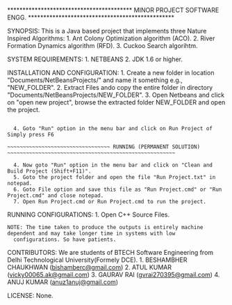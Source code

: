 ***************************************** MINOR PROJECT SOFTWARE ENGG. ************************************************

SYNOPSIS:
	This is a Java based project that implements three Nature Inspired Algorithms:
		1. Ant Colony Optimization algorithm (ACO).
		2. River Formation Dynamics algorithm (RFD).
		3. Cuckoo Search algorihtm.

SYSTEM REQUIREMENTS:
	1. NETBEANS
	2. JDK 1.6 or higher.

INSTALLATION AND CONFIGURATION:
	1. Create a new folder in location "Documents/NetBeansProjects/" and name it something e.g., "NEW_FOLDER".
	2. Extract Files ando copy the entire folder in directory "Documents/NetBeansProjects/NEW_FOLDER".
	3. Open Netbeans and click on "open new project", browse the extracted folder NEW_FOLDER and open the project.

  ~~~~~~~~~~~~~~~~~~~~~~~~~~~~~~~~~ COMPILING AND RUNNING (TEMPORARY SOLUTION) ~~~~~~~~~~~~~~~~~~~~~~~~~~~~~~~~~~~~~~~~

	4. Goto "Run" option in the menu bar and click on Run Project of Simply press F6

  ~~~~~~~~~~~~~~~~~~~~~~~~~~~~~~~~~ RUNNING (PERMANENT SOLUTION) ~~~~~~~~~~~~~~~~~~~~~~~~~~~~~~~~~~~~~~~~~~~~~~~~~~~~~~

	4. Now goto "Run" option in the menu bar and click on "Clean and Build Project (Shift+F11)".
	5. Goto the project folder and open the file "Run Project.txt" in notepad.
	6. Goto File option and save this file as "Run Project.cmd" or "Run Project.cmd" and close notepad.
	7. Open Run Project.cmd or Run Project.cmd to run the project.

  ~~~~~~~~~~~~~~~~~~~~~~~~~~~~~~~~~~~~~~~~~~~~~~~~~~~~~~~~~~~~~~~~~~~~~~~~~~~~~~~~~~~~~~~~~~~~~~~~~~~~~~~~~~~~~~~~~~~~~

RUNNING CONFIGURATIONS:
	1. Open C++ Source Files.

	NOTE: The time taken to produce the outputs is entirely machine dependent and may take longer time in systems with low
      configurations. So have patients.
	 
CONTRIBUTORS:
	We are students of BTECH Software Engineering from Delhi Technological University(Formely DCE).
		1. BESHAMBHER CHAUKHWAN (bishamberc@gmail.com)
		2. ATUL KUMAR (vicky00065.ak@gmail.com)
		3. GAURAV RAI (gvrai270395@gmail.com)
		4. ANUJ KUMAR (anuz1anuj@gmail.com)

LICENSE:
	None.
